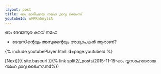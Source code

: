 ```yaml
---
layout: post
title: ഓം മാരീചയെ നമഹ ൧൦൮ ടൈംസ്
youtubeId: wFPRn5mylsA
---
```

 
 
 ഓം ദേവാസുര കുറവ് നമഹ 
 
 -  ദേവസിന്റെയും അസുരന്റെയും അധ്യാപകൻ ആരാണ്? 
 
  
 
  
 
 
 
 
 
 


{% include youtubePlayer.html id=page.youtubeId %}
 
[Next]({{ site.baseurl }}{% link  split2/_posts/2015-11-15-ഓം വൃസഹോദരായ നമഹ ൧൦൮ ടൈംസ്.md%})
 
